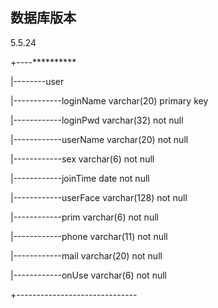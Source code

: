 ## 数据库版本
5.5.24

+----**********

|--------user

|------------loginName varchar(20) primary key

|------------loginPwd varchar(32) not null

|------------userName varchar(20) not null

|------------sex varchar(6) not null

|------------joinTime date not null

|------------userFace varchar(128) not null

|------------prim varchar(6) not null

|------------phone varchar(11) not null

|------------mail varchar(20) not null

|------------onUse varchar(6) not null

+------------------------------

